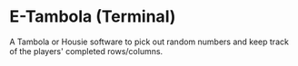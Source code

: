 # E-Tambola (Terminal)
A Tambola or Housie software to pick out random numbers and keep track of the players' completed rows/columns.
